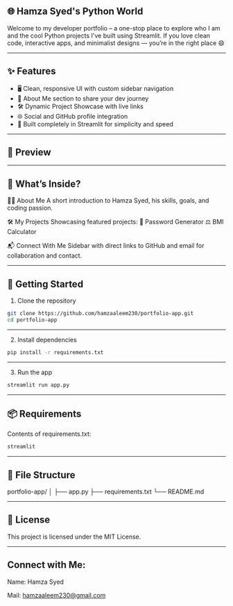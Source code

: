 ## 🌐 Hamza Syed's Python World
Welcome to my developer portfolio – a one-stop place to explore who I am and the cool Python projects I've built using Streamlit.
If you love clean code, interactive apps, and minimalist designs — you’re in the right place 😄

---

## ✨ Features
* 🖥️ Clean, responsive UI with custom sidebar navigation
* 📜 About Me section to share your dev journey
* 🛠️ Dynamic Project Showcase with live links
* 🌐 Social and GitHub profile integration
* 🚀 Built completely in Streamlit for simplicity and speed

---

## 📸 Preview

---

## 🧠 What’s Inside?
👨‍💻 About Me
A short introduction to Hamza Syed, his skills, goals, and coding passion.

🛠 My Projects
Showcasing featured projects:
🔐 Password Generator
⚖️ BMI Calculator

📬 Connect With Me
Sidebar with direct links to GitHub and email for collaboration and contact.

---

## 🚀 Getting Started
1. Clone the repository

```bash
git clone https://github.com/hamzaaleem230/portfolio-app.git
cd portfolio-app
```

---

2. Install dependencies
```bash
pip install -r requirements.txt
```

---

3. Run the app

```bash
streamlit run app.py
```

---

## 📦 Requirements
Contents of requirements.txt:

```txt
streamlit
```

---

## 📁 File Structure
portfolio-app/
│
├── app.py
├── requirements.txt
└── README.md

---

## 📃 License
This project is licensed under the MIT License.

---

## Connect with Me:
Name: Hamza Syed

Mail: hamzaaleem230@gmail.com
